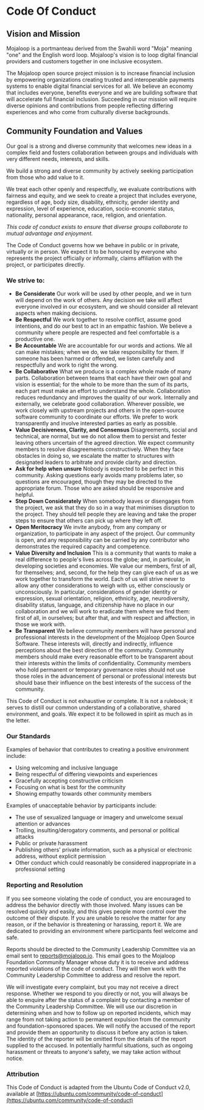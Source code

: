 # Code Of Conduct

## Vision and Mission

Mojaloop is a portmanteau derived from the Swahili word "Moja" meaning "one" and the English word loop. Mojaloop's vision is to loop digital financial providers and customers together in one inclusive ecosystem.

The Mojaloop open source project mission is to increase financial inclusion by empowering organizations creating trusted and interoperable payments systems to enable digital financial services for all. We believe an economy that includes everyone, benefits everyone and we are building software that will accelerate full financial inclusion. Succeeding in our mission will require diverse opinions and contributions from people reflecting differing experiences and who come from culturally diverse backgrounds.

## Community Foundation and Values

Our goal is a strong and diverse community that welcomes new ideas in a complex field and fosters collaboration between groups and individuals with very different needs, interests, and skills.

We build a strong and diverse community by actively seeking participation from those who add value to it.

We treat each other openly and respectfully, we evaluate contributions with fairness and equity, and we seek to create a project that includes everyone, regardless of age, body size, disability, ethnicity, gender identity and expression, level of experience, education, socio-economic status, nationality, personal appearance, race, religion, and orientation.

_This code of conduct exists to ensure that diverse groups collaborate to mutual advantage and enjoyment._

The Code of Conduct governs how we behave in public or in private, virtually or in person. We expect it to be honoured by everyone who represents the project officially or informally, claims affiliation with the project, or participates directly.

### We strive to:

* **Be Considerate** Our work will be used by other people, and we in turn will depend on the work of others. Any decision we take will affect everyone involved in our ecosystem, and we should consider all relevant aspects when making decisions.
* **Be Respectful** We work together to resolve conflict, assume good intentions, and do our best to act in an empathic fashion. We believe a community where people are respected and feel comfortable is a productive one.
* **Be Accountable** We are accountable for our words and actions. We all can make mistakes; when we do, we take responsibility for them. If someone has been harmed or offended, we listen carefully and respectfully and work to right the wrong.
* **Be Collaborative** What we produce is a complex whole made of many parts. Collaboration between teams that each have their own goal and vision is essential; for the whole to be more than the sum of its parts, each part must make an effort to understand the whole. Collaboration reduces redundancy and improves the quality of our work. Internally and externally, we celebrate good collaboration. Wherever possible, we work closely with upstream projects and others in the open-source software community to coordinate our efforts. We prefer to work transparently and involve interested parties as early as possible.
* **Value Decisiveness, Clarity, and Consensus** Disagreements, social and technical, are normal, but we do not allow them to persist and fester leaving others uncertain of the agreed direction. We expect community members to resolve disagreements constructively. When they face obstacles in doing so, we escalate the matter to structures with designated leaders to arbitrate and provide clarity and direction.
* **Ask for help when unsure** Nobody is expected to be perfect in this community. Asking questions early avoids many problems later, so questions are encouraged, though they may be directed to the appropriate forum. Those who are asked should be responsive and helpful.
* **Step Down Considerately** When somebody leaves or disengages from the project, we ask that they do so in a way that minimises disruption to the project. They should tell people they are leaving and take the proper steps to ensure that others can pick up where they left off.
* **Open Meritocracy** We invite anybody, from any company or organization, to participate in any aspect of the project. Our community is open, and any responsibility can be carried by any contributor who demonstrates the required capacity and competence.
* **Value Diversity and Inclusion** This is a community that wants to make a real difference to people's lives across the globe; and, in particular, in developing societies and economies. We value our members, first of all, for themselves; and, second, for the help they can give each of us as we work together to transform the world. Each of us will strive never to allow any other considerations to weigh with us, either consciously or unconsciously. In particular, considerations of gender identity or expression, sexual orientation, religion, ethnicity, age, neurodiversity, disability status, language, and citizenship have no place in our collaboration and we will work to eradicate them where we find them: first of all, in ourselves; but after that, and with respect and affection, in those we work with.
* **Be Transparent** We believe community members will have personal and professional interests in the development of the Mojaloop Open Source Software. These interests will, directly and indirectly, influence perceptions about the best direction of the community. Community members should make every reasonable effort to be transparent about their interests within the limits of confidentiality. Community members who hold permanent or temporary governance roles should not use those roles in the advancement of personal or professional interests but should base their influence on the best interests of the success of the community.

This Code of Conduct is not exhaustive or complete. It is not a rulebook; it serves to distill our common understanding of a collaborative, shared environment, and goals. We expect it to be followed in spirit as much as in the letter.

### Our Standards

Examples of behavior that contributes to creating a positive environment include:

* Using welcoming and inclusive language
* Being respectful of differing viewpoints and experiences
* Gracefully accepting constructive criticism
* Focusing on what is best for the community
* Showing empathy towards other community members

Examples of unacceptable behavior by participants include:

* The use of sexualized language or imagery and unwelcome sexual attention or advances
* Trolling, insulting/derogatory comments, and personal or political attacks
* Public or private harassment
* Publishing others' private information, such as a physical or electronic address, without explicit permission
* Other conduct which could reasonably be considered inappropriate in a professional setting

### Reporting and Resolution

If you see someone violating the code of conduct, you are encouraged to address the behavior directly with those involved. Many issues can be resolved quickly and easily, and this gives people more control over the outcome of their dispute. If you are unable to resolve the matter for any reason, or if the behavior is threatening or harassing, report it. We are dedicated to providing an environment where participants feel welcome and safe.

Reports should be directed to the Community Leadership Committee via an email sent to [reports@mojaloop.io](mailto:reports@mojaloop.io). This email goes to the Mojaloop Foundation Community Manager whose duty it is to receive and address reported violations of the code of conduct. They will then work with the Community Leadership Committee to address and resolve the report.

We will investigate every complaint, but you may not receive a direct response. Whether we respond to you directly or not, you will always be able to enquire after the status of a complaint by contacting a member of the Community Leadership Committee. We will use our discretion in determining when and how to follow up on reported incidents, which may range from not taking action to permanent expulsion from the community and foundation-sponsored spaces. We will notify the accused of the report and provide them an opportunity to discuss it before any action is taken. The identity of the reporter will be omitted from the details of the report supplied to the accused. In potentially harmful situations, such as ongoing harassment or threats to anyone's safety, we may take action without notice.

### Attribution

This Code of Conduct is adapted from the Ubuntu Code of Conduct v2.0, available at [https://ubuntu.com/community/code-of-conduct](https://ubuntu.com/community/code-of-conduct)


